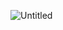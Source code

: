 
![Untitled](https://github.com/DiWien/Traning-Networking/assets/88604764/7dd4f27e-d951-427c-bcb9-55f6a4257e4d)

